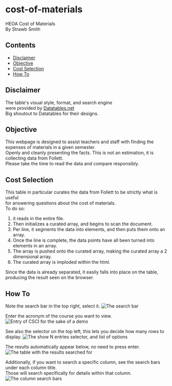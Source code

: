 # cost-of-materials
HEOA Cost of Materials  
By Strawb Smith

## Contents

- [Disclaimer](#disclaimer)
- [Objective](#objective)
- [Cost Selection](#cost-selection)
- [How To](#how-to)

## Disclaimer

The table's visual style, format, and search engine  
were provided by [Datatables.net](https://datatables.net/)  
Big shoutout to Datatables for their designs.

## Objective

This webpage is designed to assist teachers and staff with finding the expenses of materials
in a given semester.  
Openly and cleanly presenting the facts. This is not an estimation,
it is collecting data from Follett.  
Please take the time to read the data and compare responsibly.

## Cost Selection

This table in particular curates the data from Follett to be strictly what is useful  
for answering questions about the cost of materials.  
To do so:  

1. it reads in the entire file.
1. Then initializes a curated array, and begins to scan the document.
1. Per line, it segments the data into elements, and then puts them onto an array.
1. Once the line is complete, the data points have all been turned into elements in an array. 
1. The array is pushed onto the curated array, making the curated array a 2 dimensional array.
1. The curated array is imploded within the html. 

Since the data is already separated, it easily falls into place on the table, producing the result seen on the browser.


## How To

Note the search bar in the top right, select it.
![The search bar](public/assets/markdown-imgs/search_bar.png)

Enter the acronym of the course you want to view.
![Entry of CSCI for the sake of a demo](public/assets/markdown-imgs/csci.png)

See also the selector on the top left, this lets you decide how many rows to display.
![The show N entries selector, and list of options](public/assets/markdown-imgs/show_entries.png)

The results automatically appear below, no need to press enter.
![The table with the results searched for](public/assets/markdown-imgs/csci_result.png)

Additionally, if you want to search a specific column, see the search bars under each column title.  
Those will search specifically for details within that column.
![The column search bars](public/assets/markdown-imgs/column_search.png)